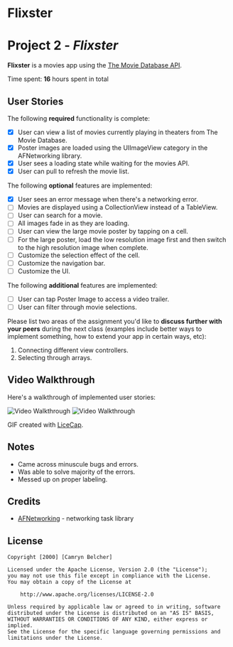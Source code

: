 # Flixster
# Project 2 - *Flixster*

**Flixster** is a movies app using the [The Movie Database API](http://docs.themoviedb.apiary.io/#).

Time spent: **16** hours spent in total

## User Stories

The following **required** functionality is complete:

- [X] User can view a list of movies currently playing in theaters from The Movie Database.
- [X] Poster images are loaded using the UIImageView category in the AFNetworking library.
- [X] User sees a loading state while waiting for the movies API.
- [X] User can pull to refresh the movie list.

The following **optional** features are implemented:

- [X] User sees an error message when there's a networking error.
- [ ] Movies are displayed using a CollectionView instead of a TableView.
- [ ] User can search for a movie.
- [ ] All images fade in as they are loading.
- [ ] User can view the large movie poster by tapping on a cell.
- [ ] For the large poster, load the low resolution image first and then switch to the high resolution image when complete.
- [ ] Customize the selection effect of the cell.
- [ ] Customize the navigation bar.
- [ ] Customize the UI.

The following **additional** features are implemented:

- [ ] User can tap Poster Image to access a video trailer.
- [ ] User can filter through movie selections.

Please list two areas of the assignment you'd like to **discuss further with your peers** during the next class (examples include better ways to implement something, how to extend your app in certain ways, etc):

1. Connecting different view controllers.
2. Selecting through arrays.

## Video Walkthrough

Here's a walkthrough of implemented user stories:

<img src='http://g.recordit.co/KkI51m06SP.gif' title='Video Walkthrough' width='' alt='Video Walkthrough' />
<img src='http://g.recordit.co/YOio8KG5r8.gif' title='Video Walkthrough' width='' alt='Video Walkthrough' />


GIF created with [LiceCap](http://www.cockos.com/licecap/).

## Notes

- Came across minuscule bugs and errors.
- Was able to solve majority of the errors.
- Messed up on proper labeling. 


## Credits

- [AFNetworking](https://github.com/AFNetworking/AFNetworking) - networking task library

## License

    Copyright [2000] [Camryn Belcher]

    Licensed under the Apache License, Version 2.0 (the "License");
    you may not use this file except in compliance with the License.
    You may obtain a copy of the License at

        http://www.apache.org/licenses/LICENSE-2.0

    Unless required by applicable law or agreed to in writing, software
    distributed under the License is distributed on an "AS IS" BASIS,
    WITHOUT WARRANTIES OR CONDITIONS OF ANY KIND, either express or implied.
    See the License for the specific language governing permissions and
    limitations under the License.
